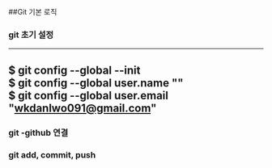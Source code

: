 ##Git 기본 로직
### git 초기 설정
---
$ git config --global --init </br>
$ git config --global user.name "" </br>
$ git config --global user.email </br>
"wkdanlwo091@gmail.com"
---

### git -github 연결
### git add, commit, push


